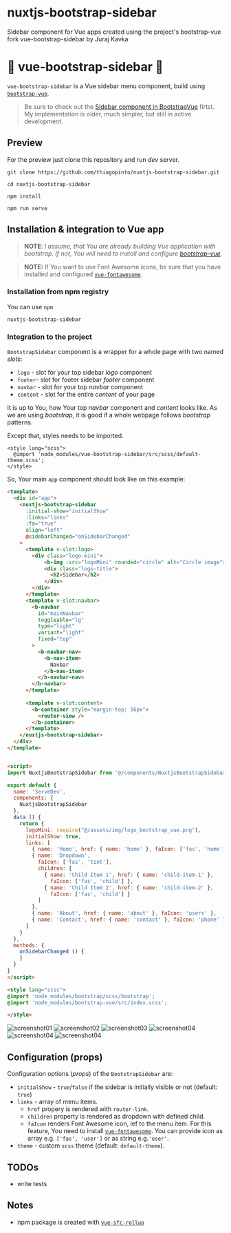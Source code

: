 # nuxtjs-bootstrap-sidebar
Sidebar component for Vue apps created using the project's bootstrap-vue fork vue-bootstrap-sidebar by Juraj Kavka
# :bookmark_tabs: vue-bootstrap-sidebar :bookmark_tabs:

`vue-bootstrap-sidebar` is a Vue sidebar menu component, build using [`bootstrap-vue`](https://bootstrap-vue.js.org/).

> Be sure to check out the [Sidebar component in BootstrapVue](https://bootstrap-vue.org/docs/components/sidebar) firtst. My implementation is older, much simpler, but still in active development.

## Preview
For the preview just clone this repository and run *dev* server.
```
git clone https://github.com/thiagopinto/nuxtjs-bootstrap-sidebar.git
```
```
cd nuxtjs-bootstrap-sidebar
```
```
npm install
```
```
npm run serve
```
## Installation & integration to Vue app
> **NOTE**: *I assume, that You are already building Vue application with bootstrap. If not, You will need to install and configure [bootstrap-vue](https://bootstrap-vue.js.org/docs).*

> **NOTE:** If You want to use Font Awesome icons, be sure that you have installed and configured [`vue-fontawesome`](https://github.com/FortAwesome/vue-fontawesome).

### Installation from npm registry
You can use `npm`
```
nuxtjs-bootstrap-sidebar
```

### Integration to  the project

`BootstrapSidebar` component is a wrapper for a whole page with two named *slots*:

  - `logo` - slot for your top sidebar *logo* component
  - `footer`- slot for footer sidebar *footer* component
  - `navbar` - slot for your top *navbar* component
  - `content` - slot for the entire *content* of your page

It is up to You, how Your top *navbar* component and *content* looks like. As we are using *bootstrap*, it is good if a whole webpage follows *bootstrap* patterns.

Except that, styles needs to be imported.

```
<style lang="scss">
  @import 'node_modules/vue-bootstrap-sidebar/src/scss/default-theme.scss';
</style>
```

So, Your main `app` component should look like on this example:

```html
<template>
  <div id="app">
    <nuxtjs-bootstrap-sidebar 
      :initial-show="initialShow" 
      :links="links"
      :fa="true"
      align="left"
      @sidebarChanged="onSidebarChanged"
    >
      <template v-slot:logo>
        <div class="logo-mini">
            <b-img :src="logoMini" rounded="circle" alt="Circle image"></b-img>
            <div class="logo-title">
              <h2>Sidebar</h2>
            </div>
        </div>
      </template>
      <template v-slot:navbar>
        <b-navbar 
          id="mainNavbar" 
          toggleable="lg" 
          type="light" 
          variant="light" 
          fixed="top"
        >
          <b-navbar-nav>
            <b-nav-item>
              Navbar
            </b-nav-item>
          </b-navbar-nav>
        </b-navbar>
      </template>
      
      <template v-slot:content>
        <b-container style="margin-top: 56px">
          <router-view />
        </b-container>
      </template>
    </nuxtjs-bootstrap-sidebar>
  </div>
</template>


<script>
import NuxtjsBootstrapSidebar from '@/components/NuxtjsBootstrapSidebar.vue'

export default {
  name: 'ServeDev',
  components: {
    NuxtjsBootstrapSidebar
  },
  data () {
    return {
      logoMini: require("@/assets/img/logo_bootstrap_vue.png"),
      initialShow: true,
      links: [
        { name: 'Home', href: { name: 'home' }, faIcon: ['fas', 'home'] },
        { name: 'Dropdown',
          faIcon: ['fas', 'tint'],
          children: [
            { name: 'Child Item 1', href: { name: 'child-item-1' }, 
              faIcon: ['fas', 'child'] },
            { name: 'Child Item 2', href: { name: 'child-item-2' }, 
              faIcon: ['fas', 'child'] }
          ]
        },
        { name: 'About', href: { name: 'about' }, faIcon: 'users' },
        { name: 'Contact', href: { name: 'contact' }, faIcon: 'phone' },
      ]
    }
  },
  methods: {
    onSidebarChanged () {
    }
  }
}
</script>

<style lang="scss">
@import 'node_modules/bootstrap/scss/bootstrap';
@import 'node_modules/bootstrap-vue/src/index.scss';

</style>

```

![screenshot01](https://raw.githubusercontent.com/thiagopinto/nuxtjs-bootstrap-sidebar2/main/screenshot/Captura%20de%20Tela%202021-07-02%20às%2011.46.27.png)
![screenshot02](https://raw.githubusercontent.com/thiagopinto/nuxtjs-bootstrap-sidebar2/main/screenshot/Captura%20de%20Tela%202021-07-02%20às%2011.46.40.png)
![screenshot03](https://raw.githubusercontent.com/thiagopinto/nuxtjs-bootstrap-sidebar2/main/screenshot/Captura%20de%20Tela%202021-07-02%20às%2011.46.49.png)
![screenshot04](https://raw.githubusercontent.com/thiagopinto/nuxtjs-bootstrap-sidebar2/main/screenshot/Captura%20de%20Tela%202021-07-02%20às%2011.50.35.png)
![screenshot04](https://raw.githubusercontent.com/thiagopinto/nuxtjs-bootstrap-sidebar2/main/screenshot/Captura%20de%20Tela%202021-07-02%20às%2011.50.46.png)
![screenshot04](https://raw.githubusercontent.com/thiagopinto/nuxtjs-bootstrap-sidebar2/main/screenshot/Captura%20de%20Tela%202021-07-02%20às%2011.50.57.png)



## Configuration (props)

Configuration options (*props*) of the `BootstrapSidebar` are:

  - `initialShow` - `true`/`false` if the sidebar is initially visible or not (default: `true`)
  - `links` - array of menu items.
    - `href` propery is rendered with `router-link`.
    - `children` property is rendered as dropdown with defined child.
    - `faIcon` renders Font Awesome icon, lef to the menu item. For this feature, You need to install [`vue-fontawesome`](https://github.com/FortAwesome/vue-fontawesome). You can provide icon as array e.g. `['fas', 'user']` or as string e.g.`'user'`.
  - `theme` - custom `scss` theme (default: `default-theme`).

## TODOs
- write tests

## Notes
- npm package is created with [`vue-sfc-rollup`](https://www.npmjs.com/package/vue-sfc-rollup)
